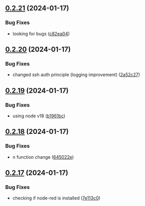## [0.2.21](https://github.com/Energy-Control-no/fleet-flows-autoinstaller/compare/v0.2.20...v0.2.21) (2024-01-17)


### Bug Fixes

* looking for bugs ([c82ea04](https://github.com/Energy-Control-no/fleet-flows-autoinstaller/commit/c82ea04277eb245730cc4fdc83df4fb85355aff7))



## [0.2.20](https://github.com/Energy-Control-no/fleet-flows-autoinstaller/compare/v0.2.19...v0.2.20) (2024-01-17)


### Bug Fixes

* changed ssh auth principle (logging improvement) ([2a52c27](https://github.com/Energy-Control-no/fleet-flows-autoinstaller/commit/2a52c27234c80486bf722434f22bbe68db3938f5))



## [0.2.19](https://github.com/Energy-Control-no/fleet-flows-autoinstaller/compare/v0.2.18...v0.2.19) (2024-01-17)


### Bug Fixes

* using node v18 ([b1961bc](https://github.com/Energy-Control-no/fleet-flows-autoinstaller/commit/b1961bc46263e9bcbcc4c3536049855bd1268e9a))



## [0.2.18](https://github.com/Energy-Control-no/fleet-flows-autoinstaller/compare/v0.2.17...v0.2.18) (2024-01-17)


### Bug Fixes

* n function change ([645022e](https://github.com/Energy-Control-no/fleet-flows-autoinstaller/commit/645022e55cfb91d8ee655f035c01c3e28486eef3))



## [0.2.17](https://github.com/Energy-Control-no/fleet-flows-autoinstaller/compare/v0.2.16...v0.2.17) (2024-01-17)


### Bug Fixes

* checking if node-red is installed ([7e113c0](https://github.com/Energy-Control-no/fleet-flows-autoinstaller/commit/7e113c0cc1a320e36dfb20327ee6ff378b7a6d3b))



